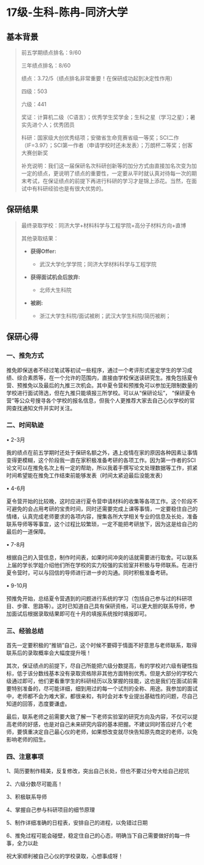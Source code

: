 # 17级-生科-陈冉-同济大学

## 基本背景
> 前五学期绩点排名：9/60
>
> 三年绩点排名：8/60
>
> 绩点：3.72/5（绩点排名非常重要！在保研成功起到决定性作用）
>
> 四级：503
>
> 六级：441
>
> 奖证：计算机二级（C语言）；优秀学生奖学金；生科之星（学习之星）；暑实先进个人；优秀团员
>
> 科研：国家级大创优秀结项；安徽省生命竞赛省级一等奖；SCI二作（IF=3.97）；SCI第一作者（申请学校时还未发表）；万朗杯二等奖；创客大赛创新奖
>
> 补充说明：我们这一届保研名次科研创新等的加分方式由直接加名次变为加一定的绩点，更说明了绩点的重要性，一定要从平时就认真对待每一次的期末考试，在保证绩点的前提下再进行科研的学习才是锦上添花。当然，在面试中有科研经验也是有很大优势的。

## 保研结果

> 最终录取学校：同济大学+材料科学与工程学院+高分子材料方向+直博
>
> 其他录取结果：
>
> * **获得Offer:**
>   * 武汉大学化学学院；同济大学材料科学与工程学院
>
> * **获得面试机会后放弃:**
>   * 北师大生科院
>
> * **被刷:**
>   * 浙江大学生科院/面试被刷；武汉大学生科院/简历被刷；

## 保研心得

### 一、推免方式

推免即保送者不经过笔试等初试一些程序，通过一个考评形式鉴定学生的学习成绩、综合素质等，在一个允许的范围内，直接由学校保送读研究生。推免包括夏令营、预推免以及最后的九推三次机会。其中夏令营和预推免可以参加无限制数量的学校进行面试筛选，但在九推只能填报三所学校。可以从“保研论坛”， “保研夏令营”等公众号搜寻各个学校的报名信息，但我个人更推荐大家去自己心仪学校的官网查找通知文件并实时关注。

### 二、时间轨迹
•	2-3月

我的绩点在前五学期时还处于保研名额之外，遇上疫情在家的原因各种因素让事情变得更模糊，这个阶段我一直在家积极准备考研的各项工作。因为第一作者的SCI论文可以在推免名次上有一定的帮助，所以我着手撰写论文处理数据等工作，抓紧时间希望能在推免工作结束前能够发表（时间太紧迫最后没能发表）

•	4-6月

夏令营开始的比较晚，这时应进行夏令营申请材料的收集等各项工作。这个阶段不可避免的会占用考研的宝贵时间，同时还需要完成上课等事情，一定要稳住自己的情绪，认真完成老师要求的各项内容，搜集各所大学相关专业的信息及长处，准备联系导师等等事宜，这个过程比较繁琐，一定不能把考研放下，因为这是给自己的最后的一道保障。

•	 7-8月

根据自己的入营信息，制作时间表，如果时间冲突的话就需要进行取舍。可以联系上届的学长学姐介绍他们所在学校的实力较强的实验室并积极与导师联系。在进行夏令营时，可以与回信的导师进行进一步的沟通。同时积极准备考研。

•	 9-10月

预推免开始，总结夏令营遇到的问题进行系统的学习（包括自己参与过的科研项目、步骤、思路等）。这时已知道自己具有保研资格，可以更大胆的联系导师，参加面试后根据录取结果即可在十月的填报系统按时填报即可。

### 三、经验总结

首先一定要积极的“推销”自己，这个时候不要碍于情面不好意思与老师联系，取得联系后的录取概率会大幅度提升哦！

其次，保证绩点的前提下，尽自己所能把六级分数提高，有的学校对六级有硬性指标，低于该分数线基本没有录取资格除非其他方面特别优秀。但是大部分的学校六级通过即可，他们更看重学生的科研经历以及掌握的技能，这也是我们在面试前需要特别准备的，尽可能详细，细到用过的每一个试剂的全称、用途。我参加的面试中，老师都不会为难大家，都很亲和，有时会对本专业提出基础性的问题，尽自己知道的回答，态度要谦虚。

最后，联系老师之前需要大致了解一下老师实验室的研究方向及内容，不仅可以提高老师的好感，也是对自己未来研究内容的基本把握。不建议同时答应好几个老师，要慎重决定自己最心仪的老师，如果想改变就尽快告知原先商定的老师，以免影响老师的招生。

### 四、注意事项

1、简历要制作精美，反复修改，突出自己长处，但也不要过分夸大给自己挖坑

2、六级分数尽可能高！

3、积极联系导师

4、掌握自己参与科研项目的细节原理

5、制作详细准确的日程表，安排自己的进程，以免错过日期

6、推免过程可能会碰壁，稳定住自己的心态，明确当下自己需要做好的每一件事，全力以赴

祝大家顺利被自己心仪的学校录取，心想事成呀！